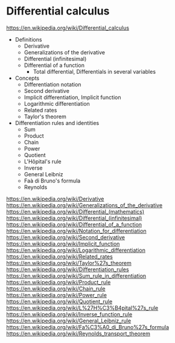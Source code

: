 # Differential calculus

https://en.wikipedia.org/wiki/Differential_calculus

- Definitions
  - Derivative
  - Generalizations of the derivative
  - Differential (infinitesimal)
  - Differential of a function
    - Total differential, Differentials in several variables
- Concepts
  - Differentiation notation
  - Second derivative
  - Implicit differentiation, Implicit function
  - Logarithmic differentiation
  - Related rates
  - Taylor's theorem
- Differentiation rules and identities
  - Sum
  - Product
  - Chain
  - Power
  - Quotient
  - L'Hôpital's rule
  - Inverse
  - General Leibniz
  - Faà di Bruno's formula
  - Reynolds


https://en.wikipedia.org/wiki/Derivative
https://en.wikipedia.org/wiki/Generalizations_of_the_derivative
https://en.wikipedia.org/wiki/Differential_(mathematics)
https://en.wikipedia.org/wiki/Differential_(infinitesimal)
https://en.wikipedia.org/wiki/Differential_of_a_function
https://en.wikipedia.org/wiki/Notation_for_differentiation
https://en.wikipedia.org/wiki/Second_derivative
https://en.wikipedia.org/wiki/Implicit_function
https://en.wikipedia.org/wiki/Logarithmic_differentiation
https://en.wikipedia.org/wiki/Related_rates
https://en.wikipedia.org/wiki/Taylor%27s_theorem
https://en.wikipedia.org/wiki/Differentiation_rules
https://en.wikipedia.org/wiki/Sum_rule_in_differentiation
https://en.wikipedia.org/wiki/Product_rule
https://en.wikipedia.org/wiki/Chain_rule
https://en.wikipedia.org/wiki/Power_rule
https://en.wikipedia.org/wiki/Quotient_rule
https://en.wikipedia.org/wiki/L%27H%C3%B4pital%27s_rule
https://en.wikipedia.org/wiki/Inverse_function_rule
https://en.wikipedia.org/wiki/General_Leibniz_rule
https://en.wikipedia.org/wiki/Fa%C3%A0_di_Bruno%27s_formula
https://en.wikipedia.org/wiki/Reynolds_transport_theorem
